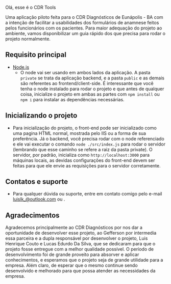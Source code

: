 Olá, esse é o CDR Tools

Uma aplicação piloto feita para o CDR Diagnósticos de Eunápolis - BA com a intenção de facilitar a usabilidades dos formulários de anamnese feitos pelos funcionários com os pacientes. Para maior adequação do projeto ao ambiente, vamos disponibilizar um guia rápido dos que precisa para rodar o projeto normalmente.

## Requisito principal

- [Node.js](https://nodejs.org/en/)
    - O node vai ser usando em ambos lados da aplicação. A pasta `private` se trata da aplicação backend, e a pasta `public` e as demais são referentes ao frontend/client-side. É interessante que você tenha o node instalado para rodar o projeto e que antes de qualquer coisa, inicialize o projeto em ambas as partes com `npm install` ou `npm i` para instalar as dependências necessárias.

## Inicializando o projeto

- Para inicialização do projeto, o front-end pode ser inicializado como uma pagina HTML normal, mostrada pelo IIS ou a forma de sua preferência. Já o backend, você precisa rodar com o node referenciado e ele vai executar o comando `node ./src/index.js` para rodar o servidor (lembrando que esse caminho se refere a raiz da pasta private).
O servidor, por padrão, inicializa como `http://localhost:3000` para máquinas locais, as devidas configurações do front-end devem ser feitas para que ele envie as requisições para o servidor corretamente.

## Contatos e suporte

- Para qualquer dúvida ou suporte, entre em contato comigo pelo e-mail <!-- mail to --> [luislk_@outlook.com](mailto:luislk_@outlook.com) ou []().

## Agradecimentos

Agradecemos principalmente ao CDR Diagnósticos por nos dar a oportunidade de desenvolver esse projeto, ao Gefferson por intermedia essa parceira e a dupla responsável por desenvolver o projeto, Luis Henrique Couto e Lucas Edurdo Da Silva, que se dedicaram para que o projeto fosse entregue com a melhor qualidade possível. O período de desenvolvimento foi de grande proveito para absorver e aplicar conhecimentos, e esperamos que o projeto seja de grande utilidade para a empresa. Além claro, de esperar que o mesmo continue sendo desenvolvido e melhorado para que possa atender as necessidades da empresa.